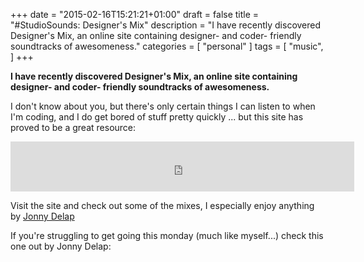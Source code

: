 +++
date = "2015-02-16T15:21:21+01:00"
draft = false
title = "#StudioSounds: Designer's Mix"
description = "I have recently discovered Designer's Mix, an online site containing designer- and coder- friendly soundtracks of awesomeness."
categories = [
  "personal"
]
tags = [ 
    "music", 
]
+++

**I have recently discovered Designer's Mix, an online site containing designer- and coder- friendly soundtracks of awesomeness.**

I don't know about you, but there's only certain things I can listen to when I'm coding, and I do get bored of stuff pretty quickly ... but this site has proved to be a great resource:

<iframe src="https://embed.spotify.com/?uri=spotify:user:1126610390:playlist:5MLLAAuof4QRlTMGs6eALn" frameborder="0" allowtransparency="true" width="550" height="80"></iframe>

Visit the site and check out some of the mixes, I especially enjoy anything by [Jonny Delap](https://designers.mx/designers/jonny "Jonny Delap's page on Designers.mx")

If you're struggling to get going this monday (much like myself...) check this one out by Jonny Delap:
